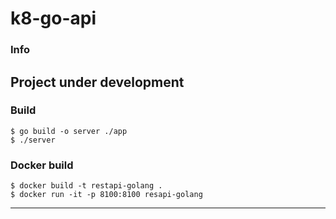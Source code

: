 # k8-go-api

 ### Info
Project under development
---
 ### Build

```shell
$ go build -o server ./app
$ ./server
```

### Docker build 

```shell
$ docker build -t restapi-golang .
$ docker run -it -p 8100:8100 resapi-golang
```

---
